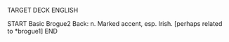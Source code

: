 TARGET DECK
ENGLISH

START
Basic
Brogue2
Back: n. Marked accent, esp. Irish. [perhaps related to *brogue1]
END

